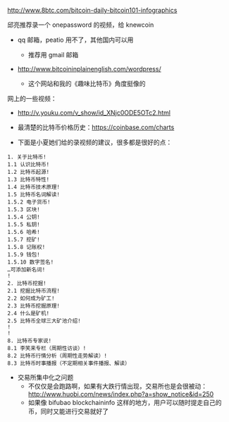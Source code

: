 http://www.8btc.com/bitcoin-daily-bitcoin101-infographics

邱亮推荐录一个 onepassword 的视频，给 knewcoin 


* qq 邮箱，peatio 用不了，其他国内可以用
  * 推荐用 gmail 邮箱

* http://www.bitcoininplainenglish.com/wordpress/
  - 这个网站和我的《趣味比特币》角度挺像的

网上的一些视频：
  - http://v.youku.com/v_show/id_XNjc0ODE5OTc2.html

- 最清楚的比特币价格历史：https://coinbase.com/charts

- 下面是小夏她们给的录视频的建议，很多都是很好的点：

~~~
1. 关于⽐特币!
1.1 认识⽐特币!
1.2 ⽐特币起源!
1.3 ⽐特币特性!
1.4 ⽐特币技术原理!
1.5 ⽐特币名词解读!
1.5.2 电⼦货币!
1.5.3 区块!
1.5.4 公钥!
1.5.5 私钥!
1.5.6 哈希!
1.5.7 挖矿!
1.5.8 记账权!
1.5.9 钱包!
1.5.10 数字签名!
…可添加新名词!
!
2. ⽐特币挖掘!
2.1 挖掘⽐特币流程!
2.2 如何成为矿⼯!
2.3 ⽐特币挖掘原理!
2.4 什么是矿机!
2.5 ⽐特币全球三⼤矿池介绍!
!
!
8. ⽐特币专家说!
8.1 李笑来专栏（周期性访谈）!
8.2 ⽐特币⾏情分析（周期性⾛势解读）!
8.3 ⽐特币时事播报（不定期相关事件播报、解读）
~~~

- 交易所集中化之问题
  - 不仅仅是会跑路啊，如果有大跌行情出现，交易所也是会很被动：http://www.huobi.com/news/index.php?a=show_notice&id=250
  - 如果像 bifubao blockchaininfo 这样的地方，用户可以随时提走自己的币，同时又能进行交易就好了
